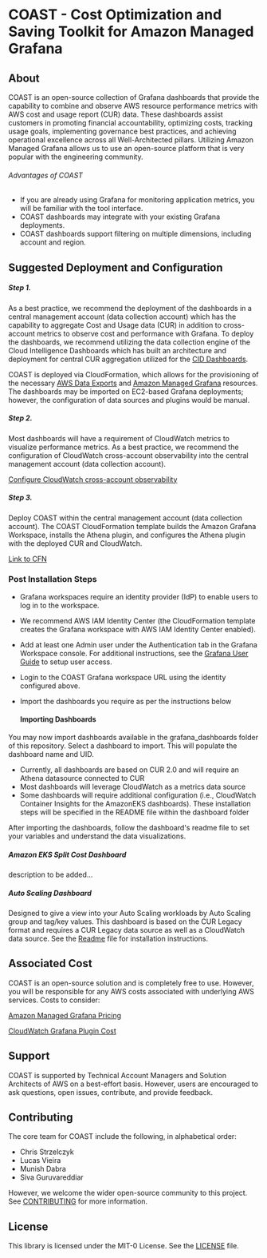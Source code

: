 # COAST - Cost Optimization and Saving Toolkit for Amazon Managed Grafana

## About

COAST is an open-source collection of Grafana dashboards that provide the capability to combine and observe AWS resource performance metrics with AWS cost and usage report (CUR) data. These dashboards assist customers in promoting financial accountability, optimizing costs, tracking usage goals, implementing governance best practices, and achieving operational excellence across all Well-Architected pillars. Utilizing Amazon Managed Grafana allows us to use an open-source platform that is very popular with the engineering community.

###### Advantages of COAST

- If you are already using Grafana for monitoring application metrics, you will be familiar with the tool interface.
- COAST dashboards may integrate with your existing Grafana deployments.
- COAST dashboards support filtering on multiple dimensions, including account and region.

## Suggested Deployment and Configuration

##### Step 1.

As a best practice, we recommend the deployment of the dashboards in a central management account (data collection account) which has the capability to aggregate Cost and Usage data (CUR) in addition to cross-account metrics to observe cost and performance with Grafana. To deploy the dashboards, we recommend utilizing the data collection engine of the Cloud Intelligence Dashboards which has built an architecture and deployment for central CUR aggregation utilized for the [CID Dashboards](https://catalog.workshops.aws/awscid/en-US).  

COAST is deployed via CloudFormation, which allows for the provisioning of the necessary [AWS Data Exports](https://aws.amazon.com/aws-cost-management/aws-data-exports/) and [Amazon Managed Grafana](https://aws.amazon.com/grafana/) resources. The dashboards may be imported on EC2-based Grafana deployments; however, the configuration of data sources and plugins would be manual. 

##### Step 2.

Most dashboards will have a requirement of CloudWatch metrics to visualize performance metrics. As a best practice, we recommend the configuration of CloudWatch cross-account observability into the central management account (data collection account).

[Configure CloudWatch cross-account observability](https://docs.aws.amazon.com/AmazonCloudWatch/latest/monitoring/CloudWatch-Unified-Cross-Account.html)

##### Step 3. 

Deploy COAST within the central management account (data collection account). The COAST CloudFormation template builds the Amazon Grafana Workspace, installs the Athena plugin, and configures the Athena plugin with the deployed CUR and CloudWatch.

[Link to CFN]()


### Post Installation Steps
- Grafana workspaces require an identity provider (IdP) to enable users to log in to the workspace.
- We recommend AWS IAM Identity Center (the CloudFormation template creates the Grafana workspace with AWS IAM Identity Center enabled). 
- Add at least one Admin user under the Authentication tab in the Grafana Workspace console.  For additional instructions, see the [Grafana User Guide](https://docs.aws.amazon.com/grafana/latest/userguide/AMG-manage-users-and-groups-AMG.html) to setup user access.
- Login to the COAST Grafana workspace URL using the identity configured above.
- Import the dashboards you require as per the instructions below

  #### Importing Dashboards

You may now import dashboards available in the grafana_dashboards folder of this repository. Select a dashboard to import. This will populate the dashboard name and UID.

- Currently, all dashboards are based on CUR 2.0 and will require an Athena datasource connected to CUR
- Most dashboards will leverage CloudWatch as a metrics data source
- Some dashboards will require additional configuration (i.e., CloudWatch Container Insights for the AmazonEKS dashboards). These installation steps will be specified in the README file within the dashboard folder

After importing the dashboards, follow the dashboard's readme file to set your variables and understand the data visualizations.
  
  ##### Amazon EKS Split Cost Dashboard

  description to be added...
  
  ##### Auto Scaling Dashboard

  Designed to give a view into your Auto Scaling workloads by Auto Scaling group and tag/key values. This dashboard is based on the CUR Legacy format and requires a CUR Legacy data source as well as a CloudWatch data source. See the [Readme](https://github.com/aws-samples/coast-grafana-cost-intelligence-dashboards/tree/main/grafana_dashboards/auto_scaling) file for installation instructions.

## Associated Cost
COAST is an open-source solution and is completely free to use. However, you will be responsible for any AWS costs associated with underlying AWS services. Costs to consider:

[Amazon Managed Grafana Pricing](https://aws.amazon.com/grafana/pricing/)

[CloudWatch Grafana Plugin Cost](https://grafana.com/docs/grafana/latest/datasources/aws-cloudwatch/#control-pricing)

## Support
COAST is supported by Technical Account Managers and Solution Architects of AWS on a best-effort basis. However, users are encouraged to ask questions, open issues, contribute, and provide feedback.

## Contributing
The core team for COAST include the following, in alphabetical order:

- Chris Strzelczyk
- Lucas Vieira
- Munish Dabra
- Siva Guruvareddiar

However, we welcome the wider open-source community to this project. See [CONTRIBUTING](https://github.com/aws-samples/COAST/blob/main/CONTRIBUTING.md) for more information.

## License
This library is licensed under the MIT-0 License. See the [LICENSE](https://github.com/aws-samples/COAST/blob/main/LICENSE) file.

